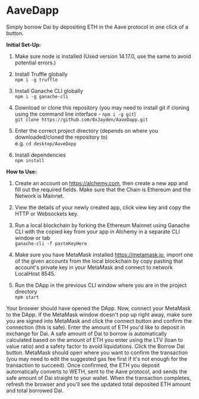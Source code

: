 # AaveDapp
Simply borrow Dai by depositing ETH in the Aave protocol in one click of a button.

<strong>Initial Set-Up:</strong>

1. Make sure node is installed (Used version 14.17.0, use the same to avoid potential errors.)

2. Install Truffle globally  
`npm i -g truffle`  

3. Install Ganache CLI globally  
`npm i -g ganache-cli`  

4. Download or clone this repository (you may need to install git if cloning using the command line interface - `npm i -g git`)  
`git clone https://github.com/0xJayden/AaveDapp.git`  

5. Enter the correct project directory (depends on where you downloaded/cloned the repository to)  
e.g. `cd desktop/AaveDapp`  

6. Install dependencies  
`npm install`  

<strong>How to Use:</strong>

1. Create an account on https://alchemy.com, then create a new app and fill out the required fields. Make sure that the Chain is Ethereum and the Network is Mainnet.  

2. View the details of your newly created app, click view key and copy the HTTP or Websockets key.  

3. Run a local blockchain by forking the Ethereum Mainnet using Ganache CLI with the copied key from your app in Alchemy in a separate CLI window or tab  
`ganache-cli -f pasteKeyHere`  

4. Make sure you have MetaMask installed https://metamask.io, import one of the given accounts from the local blockchain by copy pasting that account's private key in your MetaMask and connect to network LocalHost 8545.  

5. Run the DApp in the previous CLI window where you are in the project directory  
`npm start`  

Your broswer should have opened the DApp. Now, connect your MetaMask to the DApp. If the MetaMask window doesn't pop up right away, make sure you are signed into MetaMask and click the connect button and confirm the connection (this is safe). Enter the amount of ETH you'd like to deposit in exchange for Dai. A safe amount of Dai to borrow is automatically calculated based on the amount of ETH you enter using the LTV (loan to value ratio) and a safety factor to avoid liquidations. Click the Borrow Dai button. MetaMask should open where you want to confirm the transaction (you may need to edit the suggested gas fee first if it's not enough for the transaction to succeed). Once confirmed, the ETH you deposit automatically converts to WETH, sent to the Aave protocol, and sends the safe amount of Dai straight to your wallet. When the transaction completes, refresh the browser and you'll see the updated total deposited ETH amount and total borrowed Dai.
